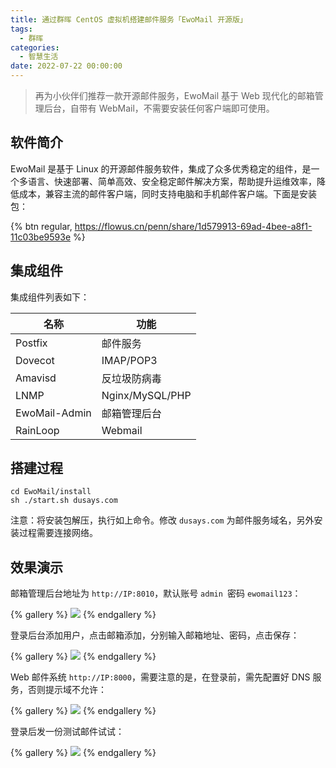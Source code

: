 ```yaml
---
title: 通过群晖 CentOS 虚拟机搭建邮件服务「EwoMail 开源版」
tags:
  - 群晖
categories:
  - 智慧生活
date: 2022-07-22 00:00:00
---
```


> 再为小伙伴们推荐一款开源邮件服务，EwoMail 基于 Web 现代化的邮箱管理后台，自带有 WebMail，不需要安装任何客户端即可使用。

<!-- more -->

## 软件简介

EwoMail 是基于 Linux 的开源邮件服务软件，集成了众多优秀稳定的组件，是一个多语言、快速部署、简单高效、安全稳定邮件解决方案，帮助提升运维效率，降低成本，兼容主流的邮件客户端，同时支持电脑和手机邮件客户端。下面是安装包：

{% btn regular, https://flowus.cn/penn/share/1d579913-69ad-4bee-a8f1-11c03be9593e %}

## 集成组件

集成组件列表如下：

| 名称 | 功能 |
| - | - |
| Postfix | 邮件服务 |
| Dovecot | IMAP/POP3 |
| Amavisd | 反垃圾防病毒 |
| LNMP | Nginx/MySQL/PHP |
| EwoMail-Admin | 邮箱管理后台 |
| RainLoop | Webmail |

## 搭建过程

```
cd EwoMail/install
sh ./start.sh dusays.com
```

注意：将安装包解压，执行如上命令。修改 `dusays.com` 为邮件服务域名，另外安装过程需要连接网络。

## 效果演示

邮箱管理后台地址为 `http://IP:8010`，默认账号 `admin `密码 `ewomail123`：

{% gallery %}
![](https://cdn.dusays.com/2022/07/486-1.jpg/1)
{% endgallery %}

登录后台添加用户，点击邮箱添加，分别输入邮箱地址、密码，点击保存：

{% gallery %}
![](https://cdn.dusays.com/2022/07/486-2.jpg/1)
{% endgallery %}

Web 邮件系统 `http://IP:8000`，需要注意的是，在登录前，需先配置好 DNS 服务，否则提示域不允许：

{% gallery %}
![](https://cdn.dusays.com/2022/07/486-3.jpg/1)
{% endgallery %}

登录后发一份测试邮件试试：

{% gallery %}
![](https://cdn.dusays.com/2022/07/486-4.jpg/1)
{% endgallery %}